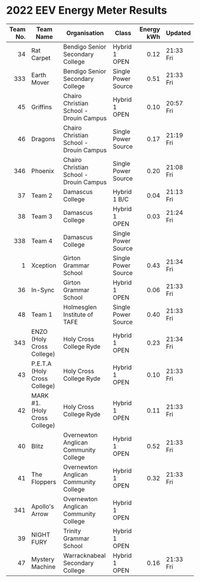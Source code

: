 # 2022 EEV Energy Meter Results
|Team No.|Team Name|Organisation|Class|Energy kWh|Updated|
|---:|---|---|---|---:|---|
|34|Rat Carpet|Bendigo Senior Secondary College|Hybrid 1 OPEN|0.12|21:33 Fri|
|333|Earth Mover|Bendigo Senior Secondary College|Single Power Source|0.51|21:33 Fri|
|45|Griffins|Chairo Christian School - Drouin Campus|Hybrid 1 OPEN|0.10|20:57 Fri|
|46|Dragons|Chairo Christian School - Drouin Campus|Single Power Source|0.17|21:19 Fri|
|346|Phoenix|Chairo Christian School - Drouin Campus|Single Power Source|0.20|21:08 Fri|
|37|Team 2|Damascus College|Hybrid 1 B/C|0.04|21:13 Fri|
|38|Team 3|Damascus College|Hybrid 1 OPEN|0.03|21:24 Fri|
|338|Team 4|Damascus College|Single Power Source| | |
|1|Xception|Girton Grammar School|Single Power Source|0.43|21:34 Fri|
|36|In-Sync|Girton Grammar School|Hybrid 1 OPEN|0.06|21:33 Fri|
|48|Team 1|Holmesglen Institute of TAFE|Single Power Source|0.40|21:33 Fri|
|343|ENZO (Holy Cross College)|Holy Cross College Ryde|Hybrid 1 OPEN|0.23|21:34 Fri|
|43|P.E.T.A (Holy Cross College)|Holy Cross College Ryde|Hybrid 1 OPEN|0.10|21:33 Fri|
|42|MARK #1. (Holy Cross College)|Holy Cross College Ryde|Hybrid 1 OPEN|0.11|21:33 Fri|
|40|Blitz|Overnewton Anglican Community College|Hybrid 1 OPEN|0.52|21:33 Fri|
|41|The Floppers|Overnewton Anglican Community College|Hybrid 1 OPEN|0.32|21:33 Fri|
|341|Apollo's Arrow|Overnewton Anglican Community College|Hybrid 1 OPEN| | |
|39|NIGHT FURY|Trinity Grammar School|Hybrid 1 OPEN| | |
|47|Mystery Machine|Warracknabeal Secondary College|Hybrid 1 OPEN|0.16|21:33 Fri|
